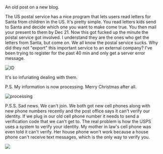 An old post on a new blog.

The US postal service has a nice program that lets users read letters for Santa from children in the US. It's pretty simple. You read letters kids send to Santa and decide which one you want to make come true. You then mail your present to them by Dec 21. Now this got fucked up the minute the postal service got involved. I understand they are the ones who get the letters from Santa, but come on. We all know the postal service sucks. Why did they not "export" this important service to an external company? I've been trying to register for the past 40 min and only get a server error message.

![ID](/images/usps-verify.jpg)

It's so infuriating dealing with them.

P.S. My information is now processing. Merry Christmas after all.

![processing](https://res.cloudinary.com/paulportfolio/image/upload/c_fit,q_auto,f_auto,dpr_auto/v1575111691/ghost/IMG_3336.png)

P.S.S. Sad news. We can't join. We both got new cell phones along with new phone numbers recently and the post office says it can't verify our identity. If we plug in our old cell phone number it needs to send a verification code that we can't get to.
The real problem is how the USPS uses a system to verify your identity. My mother in law's cell phone was even told it can't verify. Her house phone won't work because a house phone can't receive text messages, which is the only way to verify you. 

![](https://res.cloudinary.com/paulportfolio/image/upload/c_fit,q_auto,f_auto,dpr_auto/v1575916808/Signature/Paul-Applegate-blog-maybe-last.png)
